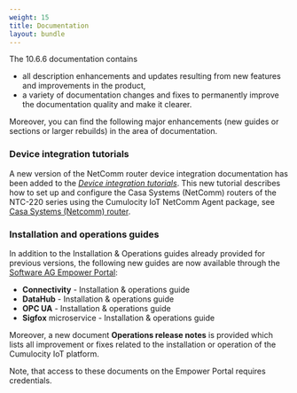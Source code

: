```yaml
---
weight: 15
title: Documentation
layout: bundle
---
```


The 10.6.6 documentation contains

* all description enhancements and updates resulting from new features and improvements in the product,
* a variety of documentation changes and fixes to permanently improve the documentation quality and make it clearer.

Moreover, you can find the following major enhancements (new guides or sections or larger rebuilds) in the area of documentation.

### Device integration tutorials

A new version of the NetComm router device integration documentation has been added to the [*Device integration tutorials*](https://cumulocity.com/guides/10.6.6/device-tutorials/tutorials-introduction). This new tutorial describes how to set up and configure the Casa Systems (NetComm) routers of the NTC-220 series using the Cumulocity IoT NetComm Agent package, see [Casa Systems (Netcomm) router](https://cumulocity.com/guides/10.6.6/device-tutorials/netcomm-router/).

### Installation and operations guides

In addition to the Installation & Operations guides already provided for previous versions, the following new guides are now available through the [Software AG Empower Portal](https://documentation.softwareag.com/):

* **Connectivity** - Installation & operations guide
* **DataHub** - Installation & operations guide
* **OPC UA** - Installation & operations guide
* **Sigfox** microservice - Installation & operations guide

Moreover, a new document **Operations release notes** is provided which lists all improvement or fixes related to the installation or operation of the Cumulocity IoT platform.

Note, that access to these documents on the Empower Portal requires credentials.

